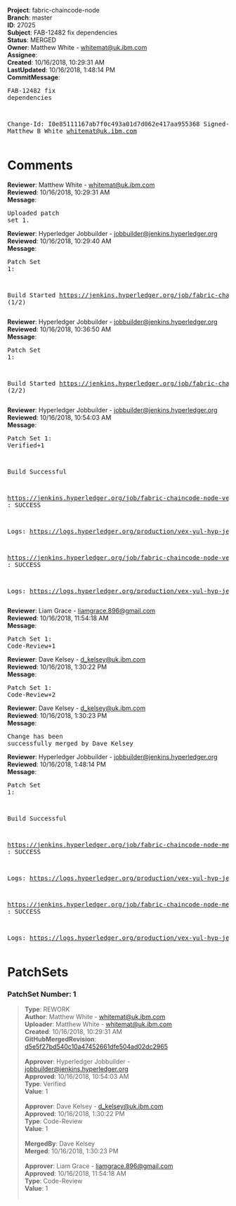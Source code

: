 <strong>Project</strong>: fabric-chaincode-node<br><strong>Branch</strong>: master<br><strong>ID</strong>: 27025<br><strong>Subject</strong>: FAB-12482 fix dependencies<br><strong>Status</strong>: MERGED<br><strong>Owner</strong>: Matthew White - whitemat@uk.ibm.com<br><strong>Assignee</strong>:<br><strong>Created</strong>: 10/16/2018, 10:29:31 AM<br><strong>LastUpdated</strong>: 10/16/2018, 1:48:14 PM<br><strong>CommitMessage</strong>:<br><pre>FAB-12482 fix dependencies

Change-Id: I0e85111167ab7f0c493a01d7d062e417aa955368
Signed-off-by: Matthew B White <whitemat@uk.ibm.com>
</pre><h1>Comments</h1><strong>Reviewer</strong>: Matthew White - whitemat@uk.ibm.com<br><strong>Reviewed</strong>: 10/16/2018, 10:29:31 AM<br><strong>Message</strong>: <pre>Uploaded patch set 1.</pre><strong>Reviewer</strong>: Hyperledger Jobbuilder - jobbuilder@jenkins.hyperledger.org<br><strong>Reviewed</strong>: 10/16/2018, 10:29:40 AM<br><strong>Message</strong>: <pre>Patch Set 1:

Build Started https://jenkins.hyperledger.org/job/fabric-chaincode-node-verify-s390x/329/ (1/2)</pre><strong>Reviewer</strong>: Hyperledger Jobbuilder - jobbuilder@jenkins.hyperledger.org<br><strong>Reviewed</strong>: 10/16/2018, 10:36:50 AM<br><strong>Message</strong>: <pre>Patch Set 1:

Build Started https://jenkins.hyperledger.org/job/fabric-chaincode-node-verify-x86_64/375/ (2/2)</pre><strong>Reviewer</strong>: Hyperledger Jobbuilder - jobbuilder@jenkins.hyperledger.org<br><strong>Reviewed</strong>: 10/16/2018, 10:54:03 AM<br><strong>Message</strong>: <pre>Patch Set 1: Verified+1

Build Successful 

https://jenkins.hyperledger.org/job/fabric-chaincode-node-verify-s390x/329/ : SUCCESS

Logs: https://logs.hyperledger.org/production/vex-yul-hyp-jenkins-3/fabric-chaincode-node-verify-s390x/329

https://jenkins.hyperledger.org/job/fabric-chaincode-node-verify-x86_64/375/ : SUCCESS

Logs: https://logs.hyperledger.org/production/vex-yul-hyp-jenkins-3/fabric-chaincode-node-verify-x86_64/375</pre><strong>Reviewer</strong>: Liam Grace - liamgrace.896@gmail.com<br><strong>Reviewed</strong>: 10/16/2018, 11:54:18 AM<br><strong>Message</strong>: <pre>Patch Set 1: Code-Review+1</pre><strong>Reviewer</strong>: Dave Kelsey - d_kelsey@uk.ibm.com<br><strong>Reviewed</strong>: 10/16/2018, 1:30:22 PM<br><strong>Message</strong>: <pre>Patch Set 1: Code-Review+2</pre><strong>Reviewer</strong>: Dave Kelsey - d_kelsey@uk.ibm.com<br><strong>Reviewed</strong>: 10/16/2018, 1:30:23 PM<br><strong>Message</strong>: <pre>Change has been successfully merged by Dave Kelsey</pre><strong>Reviewer</strong>: Hyperledger Jobbuilder - jobbuilder@jenkins.hyperledger.org<br><strong>Reviewed</strong>: 10/16/2018, 1:48:14 PM<br><strong>Message</strong>: <pre>Patch Set 1:

Build Successful 

https://jenkins.hyperledger.org/job/fabric-chaincode-node-merge-x86_64/151/ : SUCCESS

Logs: https://logs.hyperledger.org/production/vex-yul-hyp-jenkins-3/fabric-chaincode-node-merge-x86_64/151

https://jenkins.hyperledger.org/job/fabric-chaincode-node-merge-s390x/129/ : SUCCESS

Logs: https://logs.hyperledger.org/production/vex-yul-hyp-jenkins-3/fabric-chaincode-node-merge-s390x/129</pre><h1>PatchSets</h1><h3>PatchSet Number: 1</h3><blockquote><strong>Type</strong>: REWORK<br><strong>Author</strong>: Matthew White - whitemat@uk.ibm.com<br><strong>Uploader</strong>: Matthew White - whitemat@uk.ibm.com<br><strong>Created</strong>: 10/16/2018, 10:29:31 AM<br><strong>GitHubMergedRevision</strong>: [d5e5f27bd540c10a47452661dfe504ad02dc2965](https://github.com/hyperledger/fabric-chaincode-node/commit/d5e5f27bd540c10a47452661dfe504ad02dc2965)<br><br><strong>Approver</strong>: Hyperledger Jobbuilder - jobbuilder@jenkins.hyperledger.org<br><strong>Approved</strong>: 10/16/2018, 10:54:03 AM<br><strong>Type</strong>: Verified<br><strong>Value</strong>: 1<br><br><strong>Approver</strong>: Dave Kelsey - d_kelsey@uk.ibm.com<br><strong>Approved</strong>: 10/16/2018, 1:30:22 PM<br><strong>Type</strong>: Code-Review<br><strong>Value</strong>: 1<br><br><strong>MergedBy</strong>: Dave Kelsey<br><strong>Merged</strong>: 10/16/2018, 1:30:23 PM<br><br><strong>Approver</strong>: Liam Grace - liamgrace.896@gmail.com<br><strong>Approved</strong>: 10/16/2018, 11:54:18 AM<br><strong>Type</strong>: Code-Review<br><strong>Value</strong>: 1<br><br></blockquote>